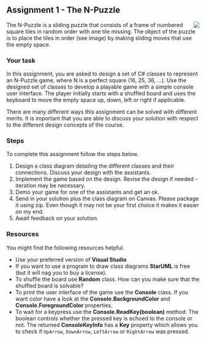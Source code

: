 ## Assignment 1 - The N-Puzzle

<img align="right" src="http://www.danielhedin.net/dva222/lab1/resources/npuzzle.png">

The N-Puzzle is a sliding puzzle that consists of a frame of numbered square tiles in random order with one tile missing. The object of the puzzle is to place the tiles in order (see image) by making sliding moves that use the empty space.

### Your task

In this assignment, you are asked to design a set of C# classes to represent an N-Puzzle game, where N is a perfect square (16, 25, 36, ...). Use the designed set of classes to develop a playable game with a simple console user interface. The player initially starts with a shuffled board and uses the keyboard to move the empty space up, down, left or right if applicable.

There are many different ways this assignment can be solved with different merits. It is important that you are able to discuss your solution with respect to the different design concepts of the course.

### Steps

To complete this assignment follow the steps below.

1. Design a class diagram detailing the different classes and their connections. Discuss your design with the assistants.
2. Implement the game based on the design. Revise the design if needed - iteration may be necessary.
3. Demo your game for one of the assistants and get an ok.
4. Send in your solution plus the class diagram on Canvas. Please package it using zip. Even though it may not be your first choice it makes it easier on my end.
5. Await feedback on your solution.

### Resources

You might find the following resources helpful.

* Use your preferred version of **Visual Studio**
* If you want to use a program to draw class diagrams **StarUML** is free (but it will nag you to buy a license).
* To shuffle the board use **Random** class. How can you make sure that the shuffled board is solvable?
* To print the user interface of the game use the **Console** class. If you want color have a look at the **Console.BackgroundColor** and **Console.ForegroundColor** properties.
* To wait for a keypress use the **Console.ReadKey(boolean)** method. The boolean controls whether the pressed key is echoed to the console or not. The returned **ConsoleKeyInfo** has a **Key** property which allows you to check if `UpArrow`, `DownArrow`, `LeftArrow` or `RightArrow` was pressed.
